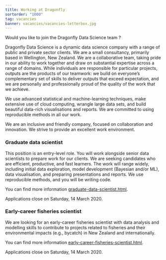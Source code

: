 ```yaml
---
title: Working at Dragonfly
sortorder: "1000"
tag: vacancies
banner: vacancies/vacancies-letterbox.jpg
---
```


Would you like to join the Dragonfly Data Science team ?

<!--more-->

Dragonfly Data Science is a dynamic data science company with a range of public
and private sector clients. We are a small consultancy, primarily based in
Wellington, New Zealand.  We are a collaborative team, taking pride in our
ability to work together and draw on substantial expertise across a range of
domains. While individuals are responsible for particular projects, outputs are
the products of our teamwork: we build on everyone’s complementary set of
skills to deliver outputs that exceed expectation, and we are personally and
professionally proud of the quality of the work that we achieve.

We use advanced statistical and machine-learning techniques, make extensive use
of cloud computing, wrangle large data sets, and build beautiful data-rich
visualisations and reports. We are committed to using reproducible methods in
all our work.

We are an inclusive and friendly company, focused on collaboration and
innovation.  We strive to provide an excellent work environment.

### Graduate data scientist

This position is an entry-level role. You will work alongside senior data
scientists to prepare work for our clients. We are seeking candidates who are
efficient, productive, and fast learners. The work will range widely, including
initial data exploration, model development (Bayesian and/or ML), data
visualisation, and preparing presentations and reports. We use reproducible
methods, and you will be writing code.

You can find more information [graduate-data-scientist.html](graduate-data-scientist.html).

Applications close on Saturday, 14 March 2020.

### Early-career fisheries scientist

We are looking for an early-career fisheries scientist with data analysis and
modelling skills to contribute to projects related to fisheries and their
environmental impacts (e.g., bycatch) in New Zealand and internationally.

You can find more information [early-career-fisheries-scientist.html](early-career-fisheries-scientist.html).

Applications close on Saturday, 14 March 2020.


